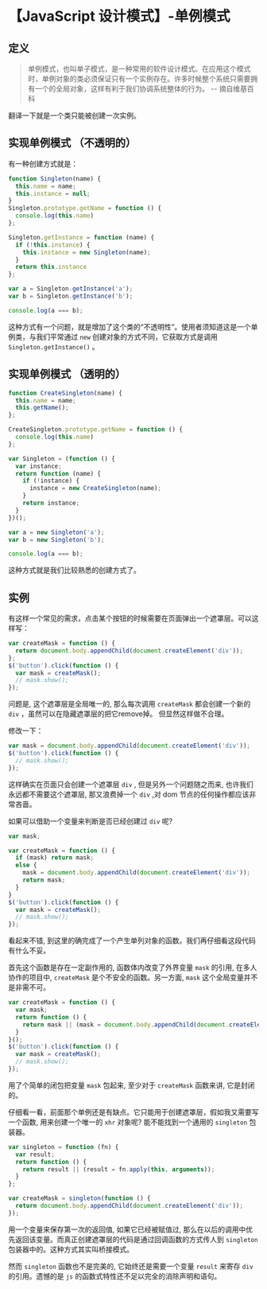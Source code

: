 
# 【JavaScript 设计模式】-单例模式

## 定义

> 单例模式，也叫单子模式，是一种常用的软件设计模式。在应用这个模式时，单例对象的类必须保证只有一个实例存在。许多时候整个系统只需要拥有一个的全局对象，这样有利于我们协调系统整体的行为。 -- 摘自维基百科

翻译一下就是一个类只能被创建一次实例。

## 实现单例模式 （不透明的）

有一种创建方式就是：

```js
function Singleton(name) {
  this.name = name;
  this.instance = null;
}
Singleton.prototype.getName = function () {
  console.log(this.name)
};

Singleton.getInstance = function (name) {
  if (!this.instance) {
    this.instance = new Singleton(name);
  }
  return this.instance
};

var a = Singleton.getInstance('a');
var b = Singleton.getInstance('b');

console.log(a === b);
```

这种方式有一个问题，就是增加了这个类的“不透明性”。使用者须知道这是一个单例类，与我们平常通过 `new` 创建对象的方式不同，它获取方式是调用 `Singleton.getInstance()` 。

## 实现单例模式 （透明的）

```js
function CreateSingleton(name) {
  this.name = name;
  this.getName();
};

CreateSingleton.prototype.getName = function () {
  console.log(this.name)
};

var Singleton = (function () {
  var instance;
  return function (name) {
    if (!instance) {
      instance = new CreateSingleton(name);
    }
    return instance;
  }
})();

var a = new Singleton('a');
var b = new Singleton('b');

console.log(a === b);
```

这种方式就是我们比较熟悉的创建方式了。

## 实例

有这样一个常见的需求，点击某个按钮的时候需要在页面弹出一个遮罩层。可以这样写：

```js
var createMask = function () {
  return document.body.appendChild(document.createElement('div'));
};
$('button').click(function () {
  var mask = createMask();
  // mask.show();
});
```

问题是, 这个遮罩层是全局唯一的, 那么每次调用 `createMask` 都会创建一个新的 `div` ，虽然可以在隐藏遮罩层的把它remove掉。 但显然这样做不合理。

修改一下：

```js
var mask = document.body.appendChild(document.createElement('div'));
$('button').click(function () {
  // mask.show();
});
```

这样确实在页面只会创建一个遮罩层 `div` , 但是另外一个问题随之而来, 也许我们永远都不需要这个遮罩层, 那又浪费掉一个 `div` ,对 dom 节点的任何操作都应该非常吝啬。

如果可以借助一个变量来判断是否已经创建过 `div` 呢?

```js
var mask;

var createMask = function () {
  if (mask) return mask;
  else {
    mask = document.body.appendChild(document.createElement('div'));
    return mask;
  }
}
$('button').click(function () {
  var mask = createMask();
  // mask.show();
});
```

看起来不错, 到这里的确完成了一个产生单列对象的函数。我们再仔细看这段代码有什么不妥。

首先这个函数是存在一定副作用的, 函数体内改变了外界变量 `mask` 的引用, 在多人协作的项目中,  `createMask` 是个不安全的函数。另一方面,  `mask` 这个全局变量并不是非需不可。

```js
var createMask = function () {
  var mask;
  return function () {
    return mask || (mask = document.body.appendChild(document.createElement('div')));
  }
}();
$('button').click(function () {
  var mask = createMask();
  // mask.show();
});
```

用了个简单的闭包把变量 `mask` 包起来, 至少对于 `createMask` 函数来讲, 它是封闭的。

仔细看一看，前面那个单例还是有缺点。它只能用于创建遮罩层，假如我又需要写一个函数, 用来创建一个唯一的 `xhr` 对象呢? 能不能找到一个通用的 `singleton` 包装器。

```js
var singleton = function (fn) {
  var result;
  return function () {
    return result || (result = fn.apply(this, arguments));
  }
};

var createMask = singleton(function () {
  return document.body.appendChild(document.createElement('div'));
});
```

用一个变量来保存第一次的返回值, 如果它已经被赋值过, 那么在以后的调用中优先返回该变量。而真正创建遮罩层的代码是通过回调函数的方式传人到 `singleton` 包装器中的。这种方式其实叫桥接模式。

然而 `singleton` 函数也不是完美的, 它始终还是需要一个变量 `result` 来寄存 `div` 的引用。遗憾的是 `js` 的函数式特性还不足以完全的消除声明和语句。
